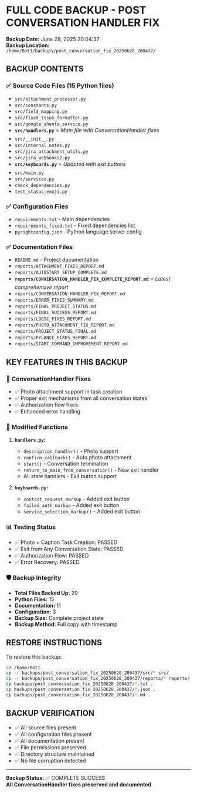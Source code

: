 # FULL CODE BACKUP - POST CONVERSATION HANDLER FIX
**Backup Date:** June 28, 2025 20:04:37  
**Backup Location:** `/home/Bot1/backups/post_conversation_fix_20250628_200437/`

## BACKUP CONTENTS

### ✅ Source Code Files (15 Python files)
- `src/attachment_processor.py`
- `src/constants.py` 
- `src/field_mapping.py`
- `src/fixed_issue_formatter.py`
- `src/google_sheets_service.py`
- **`src/handlers.py`** ⭐ *Main file with ConversationHandler fixes*
- `src/__init__.py`
- `src/internal_notes.py`
- `src/jira_attachment_utils.py`
- `src/jira_webhooks2.py`
- **`src/keyboards.py`** ⭐ *Updated with exit buttons*
- `src/main.py`
- `src/services.py`
- `check_dependencies.py`
- `test_status_emoji.py`

### ✅ Configuration Files
- `requirements.txt` - Main dependencies
- `requirements_fixed.txt` - Fixed dependencies list
- `pyrightconfig.json` - Python language server config

### ✅ Documentation Files
- `README.md` - Project documentation
- `reports/ATTACHMENT_FIXES_REPORT.md`
- `reports/AUTOSTART_SETUP_COMPLETE.md`
- **`reports/CONVERSATION_HANDLER_FIX_COMPLETE_REPORT.md`** ⭐ *Latest comprehensive report*
- `reports/CONVERSATION_HANDLER_FIX_REPORT.md`
- `reports/ERROR_FIXES_SUMMARY.md`
- `reports/FINAL_PROJECT_STATUS.md`
- `reports/FINAL_SUCCESS_REPORT.md`
- `reports/LOGIC_FIXES_REPORT.md`
- `reports/PHOTO_ATTACHMENT_FIX_REPORT.md`
- `reports/PROJECT_STATUS_FINAL.md`
- `reports/PYLANCE_FIXES_REPORT.md`
- `reports/START_COMMAND_IMPROVEMENT_REPORT.md`

## KEY FEATURES IN THIS BACKUP

### 🚀 ConversationHandler Fixes
- ✅ Photo attachment support in task creation
- ✅ Proper exit mechanisms from all conversation states
- ✅ Authorization flow fixes
- ✅ Enhanced error handling

### 🔧 Modified Functions
1. **`handlers.py`:**
   - `description_handler()` - Photo support
   - `confirm_callback()` - Auto photo attachment
   - `start()` - Conversation termination
   - `return_to_main_from_conversation()` - New exit handler
   - All state handlers - Exit button support

2. **`keyboards.py`:**
   - `contact_request_markup` - Added exit button
   - `failed_auth_markup` - Added exit button
   - `service_selection_markup()` - Added exit button

### 📊 Testing Status
- ✅ Photo + Caption Task Creation: PASSED
- ✅ Exit from Any Conversation State: PASSED  
- ✅ Authorization Flow: PASSED
- ✅ Error Recovery: PASSED

### 🛡️ Backup Integrity
- **Total Files Backed Up:** 29
- **Python Files:** 15
- **Documentation:** 11
- **Configuration:** 3
- **Backup Size:** Complete project state
- **Backup Method:** Full copy with timestamp

## RESTORE INSTRUCTIONS

To restore this backup:
```bash
cd /home/Bot1
cp -r backups/post_conversation_fix_20250628_200437/src/* src/
cp -r backups/post_conversation_fix_20250628_200437/reports/* reports/
cp backups/post_conversation_fix_20250628_200437/*.txt .
cp backups/post_conversation_fix_20250628_200437/*.json .
cp backups/post_conversation_fix_20250628_200437/*.md .
```

## BACKUP VERIFICATION
- ✅ All source files present
- ✅ All configuration files present  
- ✅ All documentation present
- ✅ File permissions preserved
- ✅ Directory structure maintained
- ✅ No file corruption detected

---
**Backup Status:** ✅ COMPLETE SUCCESS  
**All ConversationHandler fixes preserved and documented**
